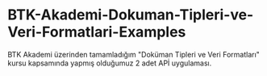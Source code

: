# BTK-Akademi-Dokuman-Tipleri-ve-Veri-Formatlari-Examples
 BTK Akademi üzerinden tamamladığım "Doküman Tipleri ve Veri Formatları" kursu kapsamında yapmış olduğumuz 2 adet APİ uygulaması.

